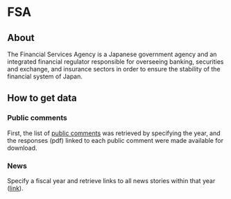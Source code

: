 # FSA

## About

The Financial Services Agency is a Japanese government agency and an integrated financial regulator responsible for overseeing banking, securities and exchange, and insurance sectors in order to ensure the stability of the financial system of Japan.

## How to get data

### Public comments
First, the list of [public comments](https://www.fsa.go.jp/public) was retrieved by specifying the year, and the responses (pdf) linked to each public comment were made available for download.

### News

Specify a fiscal year and retrieve links to all news stories within that year ([link](https://www.fsa.go.jp/news/index.html)).
